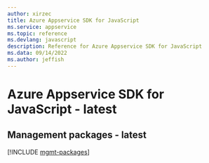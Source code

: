 ```yaml
---
author: xirzec
title: Azure Appservice SDK for JavaScript
ms.service: appservice
ms.topic: reference
ms.devlang: javascript
description: Reference for Azure Appservice SDK for JavaScript
ms.data: 09/14/2022
ms.author: jeffish
---
```

# Azure Appservice SDK for JavaScript - latest

## Management packages - latest
[!INCLUDE [mgmt-packages](appservice-mgmt-index.md)]